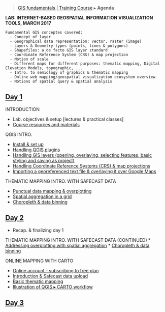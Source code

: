 > [GIS fundamentals | Training Course](agenda.md) ▸ **Agenda**

**LAB: INTERNET-BASED GEOSPATIAL INFORMATION VISUALIZATION TOOLS, MARCH 2017**

```
Fundamental GIS conceptes covered:
  - Concept of layer
  - Geographical data representation: vector, raster (image)
  - Layers & Geometry types (points, lines & polygons)
  - Shapefiles: a de facto GIS layer standard
  - Coordinate Reference System (CRS) & map projection
  - Notion of scale
  - Different maps for different purposes: thematic mapping, Digital Elevation Models, topographic, ...
  - Intro. to semiology of graphics & thematic mapping
  - Online web mapping/geospatial visualization ecosystem overview
  - Notions of spatial query & spatial analysis
```

## [Day 1](day1.md)
INTRODUCTION
  * Lab. objectives & setup [lectures & practical classes]
  * [Course resources and materials](resources.md)

QGIS INTRO.
  * [Install & set up](qgis-setup.md)
  * [Handling QGIS plugins](qgis-setup.md)
  * [Handling GIS layers (opening, overlaying, selecting features, basic styling and saving as project)](handling-gis-layers.md)
  * [Handling Coordinate Reference Systems (CRS) & map projections](handling-crs.md)
  * [Importing a georeferenced text file & overlaying it over Google Maps](importing-csv.md)

THEMATIC MAPPING INTRO. WITH SAFECAST DATA
  * [Punctual data mapping & overplotting](qgis-setup.md)
  * [Spatial aggregation in a grid](tbd)
  * [Choropleth & data binning](tbd)

## [Day 2](day2.md)
  * Recap. & finalizing day 1

THEMATIC MAPPING INTRO. WITH SAFECAST DATA (CONTINUED)
    * [Addressing overplotting with spatial aggregation](tbd)
    * [Choropleth & data binning](tbd)

ONLINE MAPPING WITH CARTO
  * [Online account - subscribing to free plan]()
  * [Introduction & Safecast data upload](intro-upload-carto.md)
  * [Basic thematic mapping](disease-spread-carto.md)
  * [Illustration of QGIS ▸ CARTO workflow](tbd)

## [Day 3](day3.md)
